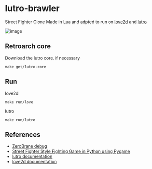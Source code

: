 # lutro-brawler

Street Fighter Clone Made in Lua and adpted to run on [love2d](https://love2d.org) and [lutro](http://lutro.libretro.com)

![image](https://github.com/user-attachments/assets/d5fee812-c1bf-459a-9e25-034702be62af)

## Retroarch core

Download the lutro core. if necessary
```shell
make get/lutro-core
```

## Run 

love2d
```shell
make run/love
```

lutro
```shell
make run/lutro
```


## References
* [ZeroBrane debug](https://notebook.kulchenko.com/zerobrane/love2d-debugging)
* [Street Fighter Style Fighting Game in Python using Pygame](https://www.youtube.com/watch?v=s5bd9KMSSW4)
* [lutro documentation](https://lutro.libretro.com/doc/usefullibs.html)
* [love2d documentation](https://love2d.org/wiki/Main_Page)
